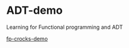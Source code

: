 # ADT-demo

Learning for Functional programming and ADT

[fp-crocks-demo](https://github.com/zhentian-wan/fp-crocks-demo)
